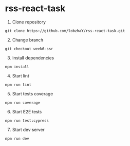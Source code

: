 # rss-react-task

1. Clone repository
```
git clone https://github.com/lobzhaY/rss-react-task.git
```
2. Change branch
```
git checkout week6-ssr
```
3. Install dependencies
```
npm install
```
4. Start lint
```
npm run lint
```
5. Start tests coverage
```
npm run coverage
```
6. Start E2E tests
```
npm run test:cypress
```
7. Start dev server
```
npm run dev
```
